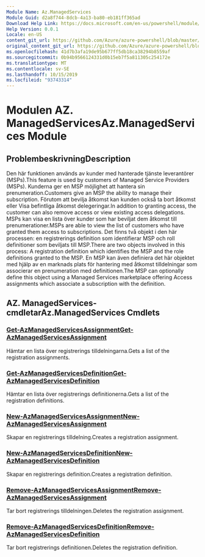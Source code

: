 ```yaml
---
Module Name: Az.ManagedServices
Module Guid: d2a8f744-8dcb-4a13-ba80-eb181ff365ad
Download Help Link: https://docs.microsoft.com/en-us/powershell/module/az.managedservices
Help Version: 0.0.1
Locale: en-US
content_git_url: https://github.com/Azure/azure-powershell/blob/master/src/ManagedServices/ManagedServices/help/Az.ManagedServices.md
original_content_git_url: https://github.com/Azure/azure-powershell/blob/master/src/ManagedServices/ManagedServices/help/Az.ManagedServices.md
ms.openlocfilehash: 41d7b3afa19de95b677ff5db18ca38294b8559af
ms.sourcegitcommit: 0b94b9566124331d0b15eb7f5a811305c254172e
ms.translationtype: MT
ms.contentlocale: sv-SE
ms.lasthandoff: 10/15/2019
ms.locfileid: "93743314"
---
```

# <span data-ttu-id="8c166-101">Modulen AZ. ManagedServices</span><span class="sxs-lookup"><span data-stu-id="8c166-101">Az.ManagedServices Module</span></span>
## <span data-ttu-id="8c166-102">Problembeskrivning</span><span class="sxs-lookup"><span data-stu-id="8c166-102">Description</span></span>
<span data-ttu-id="8c166-103">Den här funktionen används av kunder med hanterade tjänste leverantörer (MSPs).</span><span class="sxs-lookup"><span data-stu-id="8c166-103">This feature is used by customers of Managed Service Providers (MSPs).</span></span> <span data-ttu-id="8c166-104">Kunderna ger en MSP möjlighet att hantera sin prenumeration.</span><span class="sxs-lookup"><span data-stu-id="8c166-104">Customers give an MSP the ability to manage their subscription.</span></span> <span data-ttu-id="8c166-105">Förutom att bevilja åtkomst kan kunden också ta bort åtkomst eller Visa befintliga åtkomst delegeringar.</span><span class="sxs-lookup"><span data-stu-id="8c166-105">In addition to granting access, the customer can also remove access or view existing access delegations.</span></span> <span data-ttu-id="8c166-106">MSPs kan visa en lista över kunder som har beviljat dem åtkomst till prenumerationer.</span><span class="sxs-lookup"><span data-stu-id="8c166-106">MSPs are able to view the list of customers who have granted them access to subscriptions.</span></span> <span data-ttu-id="8c166-107">Det finns två objekt i den här processen: en registrerings definition som identifierar MSP och roll definitioner som beviljats till MSP.</span><span class="sxs-lookup"><span data-stu-id="8c166-107">There are two objects involved in this process: A registration definition which identifies the MSP and the role definitions granted to the MSP.</span></span> <span data-ttu-id="8c166-108">En MSP kan även definiera det här objektet med hjälp av en marknads plats för hantering med åtkomst tilldelningar som associerar en prenumeration med definitionen.</span><span class="sxs-lookup"><span data-stu-id="8c166-108">The MSP can optionally define this object using a Managed Services marketplace offering Access assignments which associate a subscription with the definition.</span></span>

## <span data-ttu-id="8c166-109">AZ. ManagedServices-cmdletar</span><span class="sxs-lookup"><span data-stu-id="8c166-109">Az.ManagedServices Cmdlets</span></span>
### [<span data-ttu-id="8c166-110">Get-AzManagedServicesAssignment</span><span class="sxs-lookup"><span data-stu-id="8c166-110">Get-AzManagedServicesAssignment</span></span>](Get-AzManagedServicesAssignment.md)
<span data-ttu-id="8c166-111">Hämtar en lista över registrerings tilldelningarna.</span><span class="sxs-lookup"><span data-stu-id="8c166-111">Gets a list of the registration assignments.</span></span>

### [<span data-ttu-id="8c166-112">Get-AzManagedServicesDefinition</span><span class="sxs-lookup"><span data-stu-id="8c166-112">Get-AzManagedServicesDefinition</span></span>](Get-AzManagedServicesDefinition.md)
<span data-ttu-id="8c166-113">Hämtar en lista över registrerings definitionerna.</span><span class="sxs-lookup"><span data-stu-id="8c166-113">Gets a list of the registration definitions.</span></span>

### [<span data-ttu-id="8c166-114">New-AzManagedServicesAssignment</span><span class="sxs-lookup"><span data-stu-id="8c166-114">New-AzManagedServicesAssignment</span></span>](New-AzManagedServicesAssignment.md)
<span data-ttu-id="8c166-115">Skapar en registrerings tilldelning.</span><span class="sxs-lookup"><span data-stu-id="8c166-115">Creates a registration assignment.</span></span>

### [<span data-ttu-id="8c166-116">New-AzManagedServicesDefinition</span><span class="sxs-lookup"><span data-stu-id="8c166-116">New-AzManagedServicesDefinition</span></span>](New-AzManagedServicesDefinition.md)
<span data-ttu-id="8c166-117">Skapar en registrerings definition.</span><span class="sxs-lookup"><span data-stu-id="8c166-117">Creates a registration definition.</span></span>

### [<span data-ttu-id="8c166-118">Remove-AzManagedServicesAssignment</span><span class="sxs-lookup"><span data-stu-id="8c166-118">Remove-AzManagedServicesAssignment</span></span>](Remove-AzManagedServicesAssignment.md)
<span data-ttu-id="8c166-119">Tar bort registrerings tilldelningen.</span><span class="sxs-lookup"><span data-stu-id="8c166-119">Deletes the registration assignment.</span></span>

### [<span data-ttu-id="8c166-120">Remove-AzManagedServicesDefinition</span><span class="sxs-lookup"><span data-stu-id="8c166-120">Remove-AzManagedServicesDefinition</span></span>](Remove-AzManagedServicesDefinition.md)
<span data-ttu-id="8c166-121">Tar bort registrerings definitionen.</span><span class="sxs-lookup"><span data-stu-id="8c166-121">Deletes the registration definition.</span></span>

